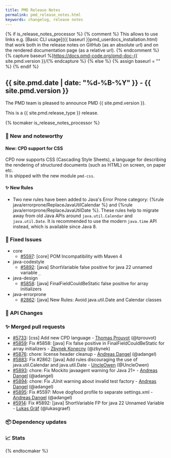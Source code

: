 ```yaml
---
title: PMD Release Notes
permalink: pmd_release_notes.html
keywords: changelog, release notes
---
```


{% if is_release_notes_processor %}
{% comment %}
This allows to use links e.g. [Basic CLI usage]({{ baseurl }}pmd_userdocs_installation.html) that work both
in the release notes on GitHub (as an absolute url) and on the rendered documentation page (as a relative url).
{% endcomment %}
{% capture baseurl %}https://docs.pmd-code.org/pmd-doc-{{ site.pmd.version }}/{% endcapture %}
{% else %}
{% assign baseurl = "" %}
{% endif %}

## {{ site.pmd.date | date: "%d-%B-%Y" }} - {{ site.pmd.version }}

The PMD team is pleased to announce PMD {{ site.pmd.version }}.

This is a {{ site.pmd.release_type }} release.

{% tocmaker is_release_notes_processor %}

### 🚀 New and noteworthy

#### New: CPD support for CSS
CPD now supports CSS (Cascading Style Sheets), a language for describing the rendering of structured
documents (such as HTML) on screen, on paper etc.  
It is shipped with the new module `pmd-css`.

#### ✨ New Rules

* Two new rules have been added to Java's Error Prone category: {%rule java/errorprone/ReplaceJavaUtilCalendar %}
  and {%rule java/errorprone/ReplaceJavaUtilDate %}. These rules help to migrate away from old Java APIs around
  `java.util.Calendar` and `java.util.Date`. It is recommended to use the modern `java.time` API instead, which
  is available since Java 8.

### 🐛 Fixed Issues
* core
  * [#5597](https://github.com/pmd/pmd/issues/5597): \[core] POM Incompatibility with Maven 4
* java-codestyle
  * [#5892](https://github.com/pmd/pmd/issues/5892): \[java] ShortVariable false positive for java 22 unnamed variable `_`
* java-design
  * [#5858](https://github.com/pmd/pmd/issues/5858): \[java] FinalFieldCouldBeStatic false positive for array initializers
* java-errorprone
  * [#2862](https://github.com/pmd/pmd/issues/2862): \[java] New Rules: Avoid java.util.Date and Calendar classes

### 🚨 API Changes

### ✨ Merged pull requests
<!-- content will be automatically generated, see /do-release.sh -->
* [#5733](https://github.com/pmd/pmd/pull/5733): \[css] Add new CPD language - [Thomas Prouvot](https://github.com/tprouvot) (@tprouvot)
* [#5859](https://github.com/pmd/pmd/pull/5859): Fix #5858: \[java] Fix false positive in FinalFieldCouldBeStatic for array initializers - [Zbynek Konecny](https://github.com/zbynek) (@zbynek)
* [#5876](https://github.com/pmd/pmd/pull/5876): chore: license header cleanup - [Andreas Dangel](https://github.com/adangel) (@adangel)
* [#5883](https://github.com/pmd/pmd/pull/5883): Fix #2862: \[java] Add rules discouraging the use of java.util.Calendar and java.util.Date - [UncleOwen](https://github.com/UncleOwen) (@UncleOwen)
* [#5893](https://github.com/pmd/pmd/pull/5893): chore: Fix Mockito javaagent warning for Java 21+ - [Andreas Dangel](https://github.com/adangel) (@adangel)
* [#5894](https://github.com/pmd/pmd/pull/5894): chore: Fix JUnit warning about invalid test factory - [Andreas Dangel](https://github.com/adangel) (@adangel)
* [#5895](https://github.com/pmd/pmd/pull/5895): Fix #5597: Move dogfood profile to separate settings.xml - [Andreas Dangel](https://github.com/adangel) (@adangel)
* [#5914](https://github.com/pmd/pmd/pull/5914): Fix #5892: \[java] ShortVariable FP for java 22 Unnamed Variable - [Lukas Gräf](https://github.com/lukasgraef) (@lukasgraef)

### 📦 Dependency updates
<!-- content will be automatically generated, see /do-release.sh -->

### 📈 Stats
<!-- content will be automatically generated, see /do-release.sh -->

{% endtocmaker %}

